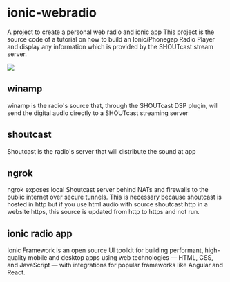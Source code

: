 # ionic-webradio
A project to create a personal web radio and ionic app
This project is the source code of a tutorial on how to build an Ionic/Phonegap Radio Player and display any information which is provided by the SHOUTcast stream server.

[![](https://mermaid.ink/img/eyJjb2RlIjoic3RhdGVEaWFncmFtXG5cdFdpbmFtcCAtLT4gU2hvdXRjYXN0XG5cdFNob3V0Y2FzdCAtLT4gbmdyb2tcblx0bmdyb2sgLS0-IGlvbmljX2FwcDFcbiAgbmdyb2sgLS0-IGlvbmljX2FwcDJcbiAgbmdyb2sgLS0-IGlvbmljX2FwcDMgXG5cdFx0XHRcdFx0IiwibWVybWFpZCI6eyJ0aGVtZSI6ImRlZmF1bHQifX0)](https://mermaid.ink/img/eyJjb2RlIjoic3RhdGVEaWFncmFtXG5cdFdpbmFtcCAtLT4gU2hvdXRjYXN0XG5cdFNob3V0Y2FzdCAtLT4gbmdyb2tcblx0bmdyb2sgLS0-IGlvbmljX2FwcDFcbiAgbmdyb2sgLS0-IGlvbmljX2FwcDJcbiAgbmdyb2sgLS0-IGlvbmljX2FwcDMgXG5cdFx0XHRcdFx0IiwibWVybWFpZCI6eyJ0aGVtZSI6ImRlZmF1bHQifX0)

## winamp
winamp is the radio's source that, through the SHOUTcast DSP plugin, will send the digital audio directly to a SHOUTcast streaming server 
## shoutcast
Shoutcast is the radio's server that will distribute the sound at app
## ngrok
ngrok exposes local Shoutcast server behind NATs and firewalls to the public internet over secure tunnels. This is necessary because shoutcast is hosted in http but if you use html audio with source shoutcast http in a website https, this source is updated from http to https and not run.
## ionic radio app
Ionic Framework is an open source UI toolkit for building performant, high-quality mobile and desktop apps using web technologies — HTML, CSS, and JavaScript — with integrations for popular frameworks like Angular and React.
